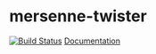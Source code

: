 mersenne-twister
================

[![Build Status](https://travis-ci.org/KokaKiwi/rust-mersenne-twister.svg?branch=master)](https://travis-ci.org/KokaKiwi/rust-mersenne-twister)
[Documentation](http://kokakiwi.github.io/rust-mersenne-twister/doc/mersenne-twister/index.html)

